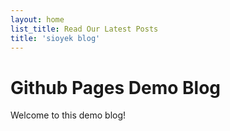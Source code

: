 ```yaml
---
layout: home
list_title: Read Our Latest Posts
title: 'sioyek blog'
---
```


# Github Pages Demo Blog

Welcome to this demo blog!
